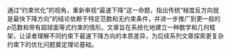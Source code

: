 通过“约束优化”的视角，重新审视“最速下降”这一命题，指出传统“梯度反方向就是最快下降方向”的结论依赖于特定范数和无约束条件，并进一步推广到更一般的$p$范数和带有超球面等式约束的情形。文章旨在系统化地建立一种数学和几何框架，让读者理解不同约束下最速下降方向的本质差异，为后续系列文章探索更复杂约束下的优化问题奠定理论基础。